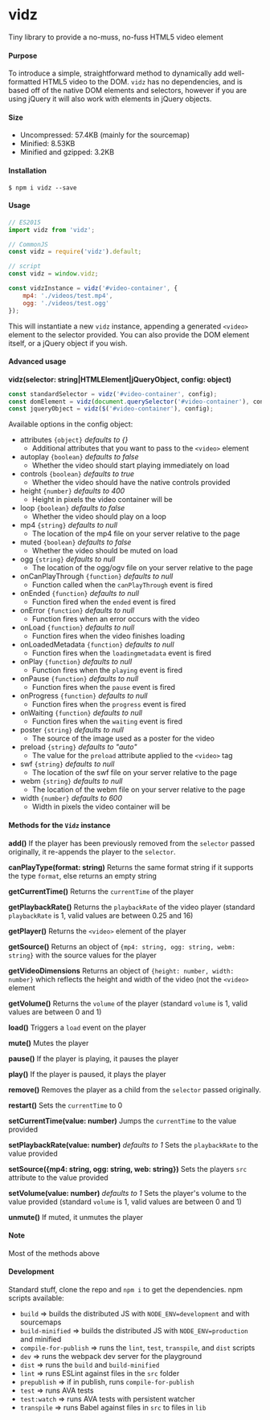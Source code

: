 vidz
===========

Tiny library to provide a no-muss, no-fuss HTML5 video element

#### Purpose

To introduce a simple, straightforward method to dynamically add well-formatted HTML5 video to the DOM. `vidz` has no dependencies, and is based off of the native DOM elements and selectors, however if you are using jQuery it will also work with elements in jQuery objects.

#### Size

+ Uncompressed: 57.4KB (mainly for the sourcemap)
+ Minified: 8.53KB
+ Minified and gzipped: 3.2KB

#### Installation

```
$ npm i vidz --save
```

#### Usage

```javascript
// ES2015
import vidz from 'vidz';

// CommonJS
const vidz = require('vidz').default;

// script
const vidz = window.vidz;

const vidzInstance = vidz('#video-container', {
    mp4: './videos/test.mp4',
    ogg: './videos/test.ogg'
});
```

This will instantiate a new `vidz` instance, appending a generated `<video>` element to the selector provided. You can also provide the DOM element itself, or a jQuery object if you wish.

#### Advanced usage

**vidz(selector: string|HTMLElement|jQueryObject, config: object)**

```javascript
const standardSelector = vidz('#video-container', config);
const domElement = vidz(document.querySelector('#video-container'), config);
const jqueryObject = vidz($('#video-container'), config);
```

Available options in the config object:
* attributes `{object}` *defaults to {}*
    * Additional attributes that you want to pass to the `<video>` element
* autoplay `{boolean}` *defaults to false*
    * Whether the video should start playing immediately on load
* controls `{boolean}` *defaults to true*
    * Whether the video should have the native controls provided
* height `{number}` *defaults to 400*
    * Height in pixels the video container will be
* loop `{boolean}` *defaults to false*
    * Whether the video should play on a loop
* mp4 `{string}` *defaults to null*
    * The location of the mp4 file on your server relative to the page
* muted `{boolean}` *defaults to false*
    * Whether the video should be muted on load
* ogg `{string}` *defaults to null*
    * The location of the ogg/ogv file on your server relative to the page
* onCanPlayThrough `{function}` *defaults to null*
    * Function called when the `canPlayThrough` event is fired
* onEnded `{function}` *defaults to null*
    * Function fired when the `ended` event is fired
* onError `{function}` *defaults to null*
    * Function fires when an error occurs with the video
* onLoad `{function}` *defaults to null*
    * Function fires when the video finishes loading
* onLoadedMetadata `{function}` *defaults to null*
    * Function fires when the `loadingmetadata` event is fired
* onPlay `{function}` *defaults to null*
    * Function fires when the `playing` event is fired
* onPause `{function}` *defaults to null*
    * Function fires when the `pause` event is fired
* onProgress `{function}` *defaults to null*
    * Function fires when the `progress` event is fired
* onWaiting `{function}` *defaults to null*
    * Function fires when the `waiting` event is fired
* poster `{string}` *defaults to null*
    * The source of the image used as a poster for the video
* preload `{string}` *defaults to "auto"*
    * The value for the `preload` attribute applied to the `<video>` tag
* swf `{string}` *defaults to null*
    * The location of the swf file on your server relative to the page
* webm `{string}` *defaults to null*
    * The location of the webm file on your server relative to the page
* width `{number}` *defaults to 600*
    * Width in pixels the video container will be

#### Methods for the `Vidz` instance

**add()**
If the player has been previously removed from the `selector` passed originally, it re-appends the player to the `selector`.

**canPlayType(format: string)**
Returns the same format string if it supports the type `format`, else returns an empty string

**getCurrentTime()**
Returns the `currentTime` of the player

**getPlaybackRate()**
Returns the `playbackRate` of the video player (standard `playbackRate` is 1, valid values are between 0.25 and 16)

**getPlayer()**
Returns the `<video>` element of the player

**getSource()**
Returns an object of `{mp4: string, ogg: string, webm: string}` with the source values for the player

**getVideoDimensions**
Returns an object of `{height: number, width: number}` which reflects the height and width of the video (not the `<video>` element

**getVolume()**
Returns the `volume` of the player (standard `volume` is 1, valid values are between 0 and 1)

**load()**
Triggers a `load` event on the player

**mute()**
Mutes the player

**pause()**
If the player is playing, it pauses the player

**play()**
If the player is paused, it plays the player

**remove()**
Removes the player as a child from the `selector` passed originally.

**restart()**
Sets the `currentTime` to 0

**setCurrentTime(value: number)**
Jumps the `currentTime` to the value provided

**setPlaybackRate(value: number)** *defaults to 1*
Sets the `playbackRate` to the value provided

**setSource({mp4: string, ogg: string, web: string})**
Sets the players `src` attribute to the value provided

**setVolume(value: number)** *defaults to 1*
Sets the player's volume to the value provided (standard `volume` is 1, valid values are between 0 and 1)

**unmute()**
If muted, it unmutes the player

#### Note

Most of the methods above

#### Development

Standard stuff, clone the repo and `npm i` to get the dependencies. npm scripts available:
* `build` => builds the distributed JS with `NODE_ENV=development` and with sourcemaps
* `build-minified` => builds the distributed JS with `NODE_ENV=production` and minified
* `compile-for-publish` => runs the `lint`, `test`, `transpile`, and `dist` scripts
* `dev` => runs the webpack dev server for the playground
* `dist` => runs the `build` and `build-minified`
* `lint` => runs ESLint against files in the `src` folder
* `prepublish` => if in publish, runs `compile-for-publish`
* `test` => runs AVA tests
* `test:watch` => runs AVA tests with persistent watcher
* `transpile` => runs Babel against files in `src` to files in `lib`
